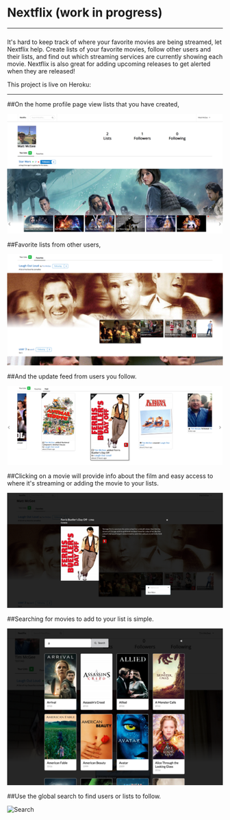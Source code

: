 # Nextflix (work in progress)
___
### 
It's hard to keep track of where your favorite movies are being streamed, let Nextflix help. Create lists of your favorite movies, follow other users and their lists, and find out which streaming services are currently showing each movie. Nextflix is also great for adding upcoming releases to get alerted when they are released!  

This project is live on Heroku: 
___
##On the home profile page view lists that you have created, 

![Homepage View](readme-assets/profile.png)


##Favorite lists from other users, 

![Favorite lists](readme-assets/favorite_lists.png)


##And the update feed from users you follow.

![Update Feed](readme-assets/feed.png)


##Clicking on a movie will provide info about the film and easy access to where it's streaming or adding the movie to your lists.

![Movie show](readme-assets/movie_show.png)


##Searching for movies to add to your list is simple.

![Movie search](readme-assets/movie_search.png)


##Use the global search to find users or lists to follow.

![Search](readme-assets/_search.png)